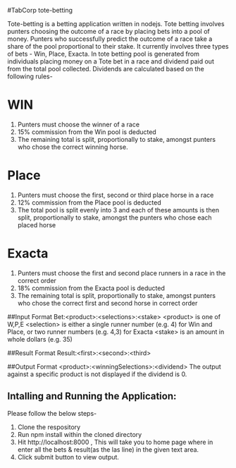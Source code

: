 #TabCorp tote-betting

Tote-betting is a betting application written in nodejs. 
Tote betting involves punters choosing the outcome of a race by placing bets into a pool of money. Punters who successfully predict the outcome of a race take a share of the pool proportional to their stake.
It currently involves three types of bets - Win, Place, Exacta. In tote betting pool is generated from individuals placing money on a Tote bet in a race and dividend paid out from the total pool collected.
Dividends are calculated based on the following rules-

# WIN
1. Punters must choose the winner of a race
2. 15% commission from the Win pool is deducted
3. The remaining total is split, proportionally to stake, amongst punters who chose the correct winning horse.

# Place
1. Punters must choose the first, second or third place horse in a race
2. 12% commission from the Place pool is deducted
3. The total pool is split evenly into 3 and each of these amounts is then split, proportionally to stake, amongst the punters who chose each placed horse

# Exacta
1. Punters must choose the first and second place runners in a race in the correct order
2. 18% commission from the Exacta pool is deducted
3. The remaining total is split, proportionally to stake, amongst punters who chose the correct first and second horse in correct order

##Input Format
Bet:\<product\>:\<selections\>:\<stake\> 
\<product\> is one of W,P,E
\<selection\> is either a single runner number (e.g. 4) for Win and Place, or two runner numbers (e.g.
4,3) for Exacta
\<stake\> is an amount in whole dollars (e.g. 35)

##Result Format
Result:\<first\>:\<second\>:\<third\>

##Output Format
\<product\>:\<winningSelections\>:\<dividend\>
The output against a specific product is not displayed if the dividend is 0.

## Intalling and Running the Application:
Please follow the below steps- 
1. Clone the respository
2. Run npm install within the cloned directory
3. Hit http://localhost:8000 , This will take you to home page where in enter all the bets & result(as the las line) in the given text area.
5. Click submit button to view output.